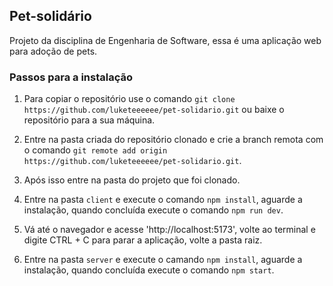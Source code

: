 ## Pet-solidário
Projeto da disciplina de Engenharia de Software, essa é uma aplicação web para adoção de pets.

### Passos para a instalação
1. Para copiar o repositório use o comando ```git clone https://github.com/luketeeeeee/pet-solidario.git``` ou baixe o repositório para a sua máquina.

2. Entre na pasta criada do repositório clonado e crie a branch remota com o comando ```git remote add origin https://github.com/luketeeeeee/pet-solidario.git```.

3. Após isso entre na pasta do projeto que foi clonado.

4. Entre na pasta ```client``` e execute o comando ```npm install```, aguarde a instalação, quando concluída execute o comando ```npm run dev```.

5. Vá até o navegador e acesse 'http://localhost:5173', volte ao terminal e digite CTRL + C para parar a aplicação, volte a pasta raiz.

6. Entre na pasta ```server``` e execute o camando ```npm install```, aguarde a instalação, quando concluída execute o comando ```npm start```.
